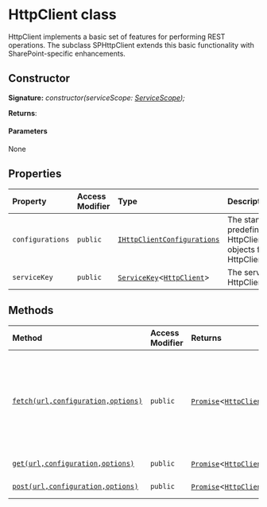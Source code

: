 # HttpClient class







HttpClient implements a basic set of features for performing REST operations. The subclass SPHttpClient extends this basic functionality with SharePoint-specific enhancements.


## Constructor


**Signature:** _constructor(serviceScope: [ServiceScope](../../sp-core-library.api/class/servicescope.md));_

**Returns**: 



#### Parameters
None


## Properties

| Property	   | Access Modifier | Type	| Description|
|:-------------|:----|:-------|:-----------|
|`configurations`     | `public` | [`IHttpClientConfigurations`](../../sp-http.api/interface/ihttpclientconfigurations.md) | The standard predefined HttpClientConfiguration objects for use with the HttpClient class. |
|`serviceKey`     | `public` | [`ServiceKey`](../../sp-core-library.api/class/servicekey.md)<[`HttpClient`](../../sp-http.api/class/httpclient.md)> | The service key for HttpClient. |




## Methods

| Method	   | Access Modifier | Returns	| Description|
|:-------------|:----|:-------|:-----------|
|[`fetch(url,configuration,options)`](fetch-httpclient.md)     | `public` | [`Promise`](../../es6-promise.api/class/promise.md)<[`HttpClientResponse`](../../sp-http.api/class/httpclientresponse.md)> | Performs a REST service call. Although the SPHttpClient subclass adds additional enhancements, the parameters and semantics for HttpClient.fetch() are essentially the same as the WHATWG API standard that is documented here: https://fetch.spec.whatwg.org/ |
|[`get(url,configuration,options)`](get-httpclient.md)     | `public` | [`Promise`](../../es6-promise.api/class/promise.md)<[`HttpClientResponse`](../../sp-http.api/class/httpclientresponse.md)> | Calls fetch(), but sets the method to 'GET'. |
|[`post(url,configuration,options)`](post-httpclient.md)     | `public` | [`Promise`](../../es6-promise.api/class/promise.md)<[`HttpClientResponse`](../../sp-http.api/class/httpclientresponse.md)> | Calls fetch(), but sets the method to 'POST'. |





